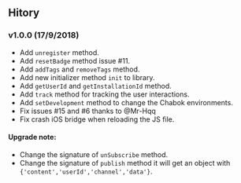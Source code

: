 ## Hitory

### v1.0.0 (17/9/2018)

- Add `unregister` method.
- Add `resetBadge` method issue #11.
- Add `addTags` and `removeTags` method.
- Add new initializer method `init` to library.
- Add `getUserId` and `getInstallationId` method.
- Add `track` method for tracking the user interactions.
- Add `setDevelopment` method to change the Chabok environments.
- Fix issues #15 and #6 thanks to @Mr-Hqq
- Fix crash iOS bridge when reloading the JS file.

#### Upgrade note:
- Change the signature of `unSubscribe` method.
- Change the signature of `publish` method it will get an object with `{'content','userId','channel','data'}`.
